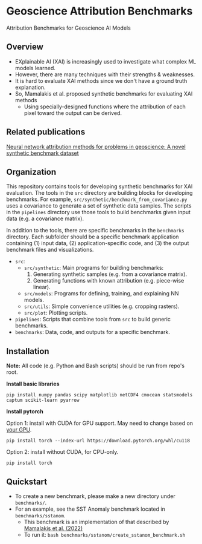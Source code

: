 # Geoscience Attribution Benchmarks

Attribution Benchmarks for Geoscience AI Models

## Overview

- EXplainable AI (XAI) is increasingly used to investigate what complex ML models learned.
- However, there are many techniques with their strengths & weaknesses.
- It is hard to evaluate XAI methods since we don't have a ground truth explanation.
- So, Mamalakis et al. proposed synthetic benchmarks for evaluating XAI methods
  - Using specially-designed functions where the attribution of each pixel toward the output can be derived. 

## Related publications

[Neural network attribution methods for problems in geoscience: A novel synthetic benchmark dataset](https://www.cambridge.org/core/journals/environmental-data-science/article/neural-network-attribution-methods-for-problems-in-geoscience-a-novel-synthetic-benchmark-dataset/DDA562FC7B9A2B30710582861920860E)

## Organization

This repository contains tools for developing synthetic benchmarks for XAI evaluation. 
The tools in the `src` directory are building blocks for developing benchmarks. For example, `src/synthetic/benchmark_from_covariance.py` uses a covariance to generate a set of synthetic data samples. The scripts in the `pipelines` directory use those tools to build benchmarks given input data (e.g. a covariance matrix). 

In addition to the tools, there are specific benchmarks in the `benchmarks` directory. Each subfolder should be a specific benchmark application containing (1) input data, (2) application-specific code, and (3) the output benchmark files and visualizations. 

- `src`:
  - `src/synthetic`: Main programs for building benchmarks:
    1. Generating synthetic samples (e.g. from a covariance matrix).
    2. Generating functions with known attribution (e.g. piece-wise linear).
  - `src/models`: Programs for defining, training, and explaining NN models.
  - `src/utils`: Simple convenience utilities (e.g. cropping rasters).
  - `src/plot`: Plotting scripts.
- `pipelines`: Scripts that combine tools from `src` to build generic benchmarks.
- `benchmarks`: Data, code, and outputs for a specific benchmark.

## Installation

**Note:** All code (e.g. Python and Bash scripts) should be run from repo's root.

**Install basic libraries**

	pip install numpy pandas scipy matplotlib netCDF4 cmocean statsmodels captum scikit-learn pyarrow

**Install pytorch**

Option 1: install with CUDA for GPU support. May need to change based on [your GPU](https://pytorch.org/get-started/locally/).

	pip install torch --index-url https://download.pytorch.org/whl/cu118

Option 2: install without CUDA, for CPU-only.

	pip install torch

## Quickstart

- To create a new benchmark, please make a new directory under `benchmarks/`.
- For an example, see the SST Anomaly benchmark located in `benchmarks/sstanom`. 
  - This benchmark is an implementation of that described by [Mamalakis et al. (2022)](https://www.cambridge.org/core/journals/environmental-data-science/article/neural-network-attribution-methods-for-problems-in-geoscience-a-novel-synthetic-benchmark-dataset/DDA562FC7B9A2B30710582861920860E)
  - To run it: `bash benchmarks/sstanom/create_sstanom_benchmark.sh`
